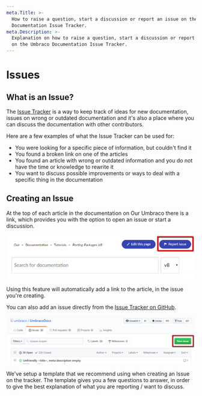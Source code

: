 ```yaml
---
meta.Title: >-
  How to raise a question, start a discussion or report an issue on the Umbraco
  Documentation Issue Tracker.
meta.Description: >-
  Explanation on how to raise a question, start a discussion or report an issue
  on the Umbraco Documentation Issue Tracker.
---
```


# Issues

## What is an Issue?

The [Issue Tracker](https://github.com/umbraco/UmbracoDocs/issues) is a way to keep track of ideas for new documentation, issues on wrong or outdated documentation and it's also a place where you can discuss the documentation with other contributors.

Here are a few examples of what the Issue Tracker can be used for:

* You were looking for a specific piece of information, but couldn't find it
* You found a broken link on one of the articles
* You found an article with wrong or outdated information and you do not have the time or knowledge to rewrite it
* You want to discuss possible improvements or ways to deal with a specific thing in the documentation

## Creating an Issue

At the top of each article in the documentation on Our Umbraco there is a link, which provides you with the option to open an issue or start a discussion.

![Our issue button](../.gitbook/assets/report-issue.png)

Using this feature will automatically add a link to the article, in the issue you're creating.

You can also add an issue directly from the [Issue Tracker on GitHub](https://github.com/umbraco/UmbracoDocs/issues).

![New issue on GitHub](../.gitbook/assets/new-issue.png)

We've setup a template that we recommend using when creating an Issue on the tracker. The template gives you a few questions to answer, in order to give the best explanation of what you are reporting / want to discuss.

